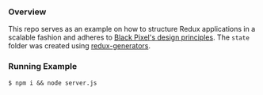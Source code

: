 ### Overview

This repo serves as an example on how to structure Redux applications in a scalable fashion and adheres to [Black Pixel's design principles](http://bpxl-labs.github.io/redux-handbook/). The `state` folder was created using [redux-generators](https://github.com/bpxl-labs/redux-generators).

### Running Example

```
$ npm i && node server.js
```
